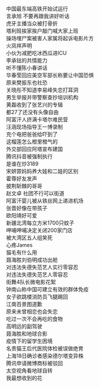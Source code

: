 中国最东端高铁开始试运行  
言承旭 不要再跟我讲好听话  
虎牙主播当众被打骨折  
塔利班挨家挨户敲门喊大家上班  
操场埋尸案被害人家属将起诉电影片方  
火凤祥声明  
小伙为减肥吃冰西瓜进ICU  
李承铉的共情能力  
听不懂陈小春讲话  
华春莹回应美空军部长称要让中国恐惧  
原来樊振东也社恐  
关晓彤不知道李易峰失恋打耳洞  
男生举报并带警察查抄培训机构  
黄磊收到了张艺兴的专辑  
都27了还没有头像自由  
阿富汗人挤满卡塔尔难民营  
汪涵现场指导王一博录制  
充个电把爸爸给吓到了  
这榴莲怎么橙里橙气的  
外交部回应阿塔宣布建国  
腾讯抖音被强制执行  
是谁在炒3189  
宋妍霏妈妈养大娃和二娃的区别  
霍尊好友发声  
披荆斩棘的哥哥  
赵文卓 社团不行可以街道  
阿富汗婴儿被从铁丝网上递进机场  
张晋好像在带孩子  
欧阳靖好可爱  
新疆北湾每立方米1700只蚊子  
呷哺呷哺决定关闭200家门店  
被大湾区五人组笑死  
心疼James  
猫毛有什么用  
聂海胜刘伯明成功出舱  
对违法失德失范艺人实行零容忍  
对违法失德失范艺人零容忍  
街舞4队长微电影花絮  
钟南山称中国可建立有效的群体免疫  
女子欲跳楼消防员飞腿踢回  
江南百景图道歉  
原来未曾相恋也会失恋  
吃过一次不会再吃的食物  
高明远的副驾驶  
聂海胜和地球合影  
疫情下的留学生困境  
名贵猫王后代医院体检被误做绝育  
上海18日确诊者感染德尔塔变异株  
腾讯申请微博商标被驳回  
太空视角看地球自转  
我最想收到的花  
